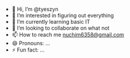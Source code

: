 - 👋 Hi, I’m @tyeszyn
- 👀 I’m interested in figuring out everything 
- 🌱 I’m currently learning basic IT
- 💞️ I’m looking to collaborate on what not
- 📫 How to reach me nuchim6358@gmail.com
- 😄 Pronouns: ...
- ⚡ Fun fact: ...

<!---
tyeszyn/tyeszyn is a ✨ special ✨ repository because its `README.md` (this file) appears on your GitHub profile.
You can click the Preview link to take a look at your changes.
--->
